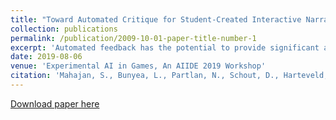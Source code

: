 ```yaml
---
title: "Toward Automated Critique for Student-Created Interactive Narrative Projects"
collection: publications
permalink: /publication/2009-10-01-paper-title-number-1
excerpt: 'Automated feedback has the potential to provide significant assistance to student game creators. Here, we present a system for generating automated, critique like feedback for students creating games in the StudyCrafter platform. We implemented a system that builds a personalized feedback report for students based on a templated format.'
date: 2019-08-06
venue: 'Experimental AI in Games, An AIIDE 2019 Workshop'
citation: 'Mahajan, S., Bunyea, L., Partlan, N., Schout, D., Harteveld, C., Matuk, C., Althoff, W., Duke, T., Sutherland, S. and Smith, G., 2019, October. Toward Automated Critique for Student-Created Interactive Narrative Projects. In Proceedings of the... AAAI Conference on Artificial Intelligence.'
---
```


[Download paper here](https://s3.amazonaws.com/academia.edu.documents/61138550/EXAG_2019_paper_1520191105-66536-1di5jny.pdf?response-content-disposition=inline%3B%20filename%3DToward_Automated_Critique_for_Student-Cr.pdf&X-Amz-Algorithm=AWS4-HMAC-SHA256&X-Amz-Credential=AKIAIWOWYYGZ2Y53UL3A%2F20191201%2Fus-east-1%2Fs3%2Faws4_request&X-Amz-Date=20191201T221318Z&X-Amz-Expires=3600&X-Amz-SignedHeaders=host&X-Amz-Signature=f805b2799e1ffb13698e1a567db1a7171b1fa3c64a230180a05cc53fb351bc49)
